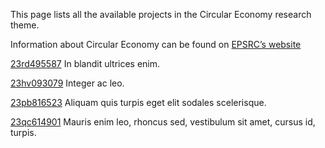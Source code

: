 This page lists all the available projects in the Circular Economy research theme.

Information about Circular Economy can be found on [EPSRC’s website](https://www.example.com/theme1)

[23rd495587](/projects/23rd495587.md) In blandit ultrices enim.

[23hv093079](/projects/23hv093079.md) Integer ac leo.

[23pb816523](/projects/23pb816523.md) Aliquam quis turpis eget elit sodales scelerisque.

[23qc614901](/projects/23qc614901.md) Mauris enim leo, rhoncus sed, vestibulum sit amet, cursus id, turpis.
